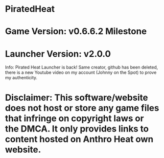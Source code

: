 # PiratedHeat

# Game Version: v0.6.6.2 Milestone
# Launcher Version: v2.0.0

Info: Pirated Heat Launcher is back! Same creator, github has been deleted, there is a new Youtube video on my account (Johnny on the Spot) to prove my authenticity.

# Disclaimer: This software/website does not host or store any game files that infringe on copyright laws or the DMCA. It only provides links to content hosted on Anthro Heat own website.
